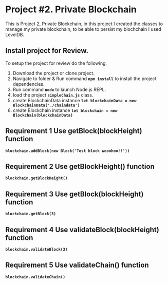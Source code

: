 # Project #2. Private Blockchain
This is Project 2, Private Blockchain, in this project I created the classes to manage my private blockchain, to be able to persist my blochchain I used LevelDB.

## Install project for Review.

To setup the project for review do the following:
1. Download the project or clone project.
2. Navigate to folder & Run command __`npm install`__ to install the project dependencies.
3. Run command __`node`__ to launch Node.js REPL.
4. load the project __`simpleChain.js`__ class.
5. create BlockchainData instance __`let blockchainData = new BlockchainData('./chaindata')`__
6. create Blockchain instance __`let blockchain = new Blockchain(blockchainData)`__

## Requirement 1 Use getBlock(blockHeight) function
 __`blockchain.addBlock(new Block('Test block wooohoo!!'))`__

## Requirement 2 Use getBlockHeight() function 
 __`blockchain.getBlockHeight()`__

## Requirement 3 Use getBlock(blockHeight) function 
 __`blockchain.getBlock(3)`__

## Requirement 4 Use validateBlock(blockHeight) function 
 __`blockchain.validateBlock(3)`__

## Requirement 5 Use validateChain() function 
 __`blockchain.validateChain()`__
